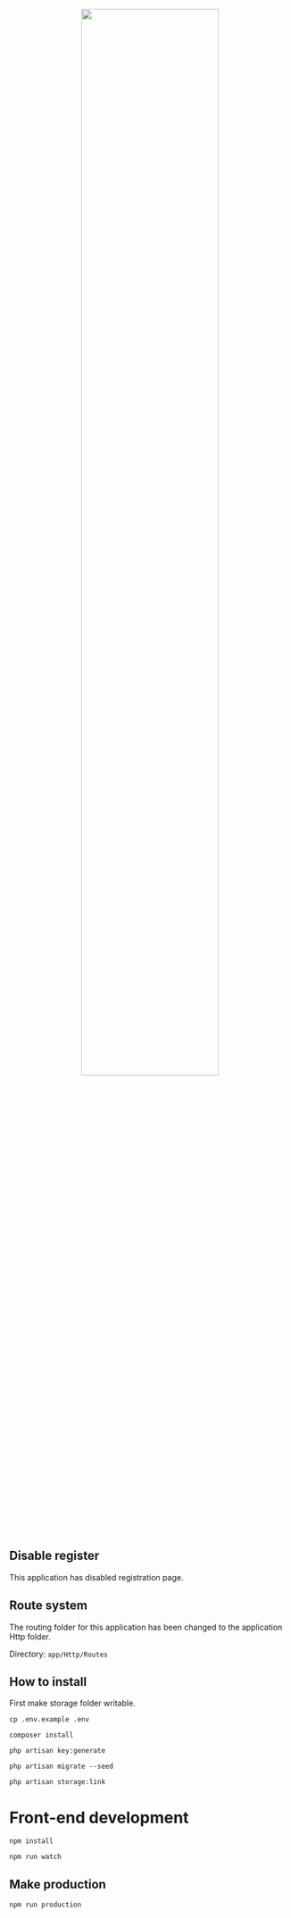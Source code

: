 <p align="center">
  <img src="https://raw.githubusercontent.com/rdehnhardt/skeleton/master/public/img/logo.png" width="70%">
</p>

## Disable register

This application has disabled registration page.

## Route system

The routing folder for this application has been changed to the application Http folder.
 
Directory: `app/Http/Routes`

## How to install

First make storage folder writable. 

```
cp .env.example .env
```

```
composer install
```

```
php artisan key:generate
```

```
php artisan migrate --seed
```

```
php artisan storage:link
```

# Front-end development

```
npm install
```

```
npm run watch
```

## Make production

```
npm run production
```
